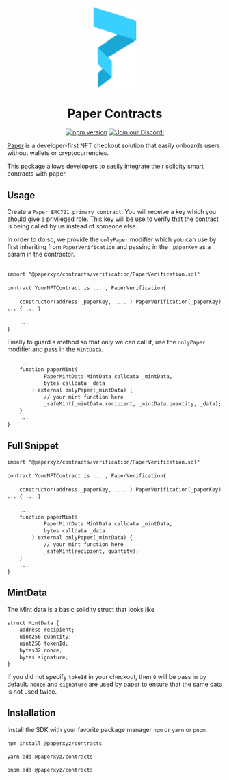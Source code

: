 <p align="center">
    <br />
    <a href="https://paper.xyz"><img src="https://raw.githubusercontent.com/paperxyz/react-client-sdk/main/assets/paper-logo.svg" width="100" alt=""/></a>
    <br />
</p>
<h1 align="center">Paper Contracts</h1>
<p align="center">
    <a href="https://www.npmjs.com/package/@paperxyz/contracts"><img src="https://img.shields.io/github/package-json/v/paperxyz/contracts?color=red&label=npm&logo=npm" alt="npm version"/></a>
    <a href="https://discord.gg/mnUa29J2Fp"><img alt="Join our Discord!" src="https://img.shields.io/discord/936354866358546453.svg?color=7289da&label=discord&logo=discord&style=flat"/></a>
</p>

[Paper](https://paper.xyz) is a developer-first NFT checkout solution that easily onboards users without wallets or cryptocurrencies.

This package allows developers to easily integrate their solidity smart contracts with paper.

## Usage

Create a `Paper ERC721 primary contract`. You will receive a key which you should give a privileged role. This key will be use to verify that the contract is being called by us instead of someone else.

In order to do so, we provide the `onlyPaper` modifier which you can use by first inheriting from `PaperVerification` and passing in the `_paperKey` as a param in the contractor.

```solidity

import "@paperxyz/contracts/verification/PaperVerification.sol"

contract YourNFTContract is ... , PaperVerification{

    constructor(address _paperKey, .... ) PaperVerification(_paperKey) ... { ... }

    ...
}
```

Finally to guard a method so that only we can call it, use the `onlyPaper` modifier and pass in the `MintData`.

```solidity
    ...
    function paperMint(
            PaperMintData.MintData calldata _mintData,
            bytes calldata _data
        ) external onlyPaper(_mintData) {
            // your mint function here
            _safeMint(_mintData.recipient, _mintData.quantity, _data);
    }
    ...
}
```

## Full Snippet

```solidity
import "@paperxyz/contracts/verification/PaperVerification.sol"

contract YourNFTContract is ... , PaperVerification{

    constructor(address _paperKey, .... ) PaperVerification(_paperKey) ... { ... }

    ...
    function paperMint(
            PaperMintData.MintData calldata _mintData,
            bytes calldata _data
        ) external onlyPaper(_mintData) {
            // your mint function here
            _safeMint(recipient, quantity);
    }
    ...
}
```

## MintData

The Mint data is a basic solidity struct that looks like

```solidity
struct MintData {
    address recipient;
    uint256 quantity;
    uint256 tokenId;
    bytes32 nonce;
    bytes signature;
}
```

If you did not specify `tokeId` in your checkout, then `0` will be pass in by default. `nonce` and `signature` are used by paper to ensure that the same data is not used twice.

## Installation

Install the SDK with your favorite package manager `npm` or `yarn` or `pnpm`.

`npm install @paperxyz/contracts`

`yarn add @paperxyz/contracts`

`pnpm add @paperxyz/contracts`
